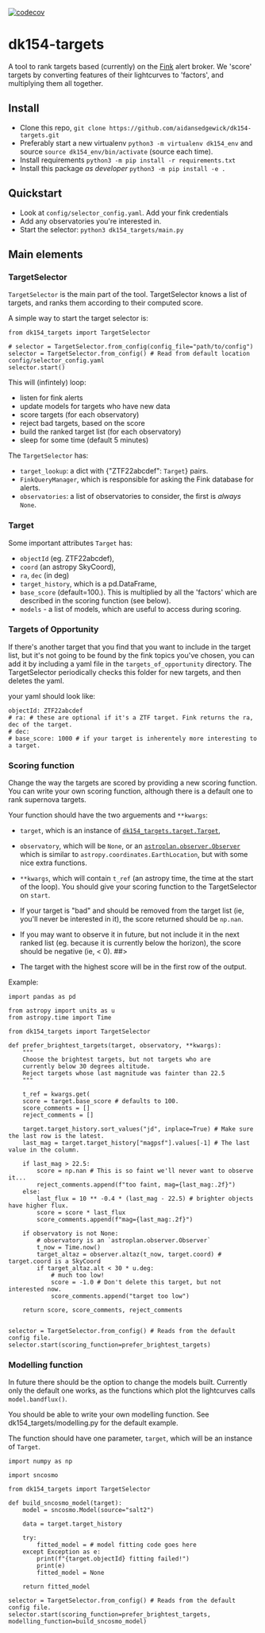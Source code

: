 [![codecov](https://codecov.io/gh/aidansedgewick/dk154-targets/branch/main/graph/badge.svg?token=RKGJ98TT9I)](https://codecov.io/gh/aidansedgewick/dk154-targets)

# dk154-targets

A tool to rank targets based (currently) on the [Fink](https://fink-broker.org) alert broker.
We 'score' targets by converting features of their lightcurves to 'factors', and multiplying them all together.


## Install

- Clone this repo, `git clone https://github.com/aidansedgewick/dk154-targets.git`
- Preferably start a new virtualenv `python3 -m virtualenv dk154_env` and source `source dk154_env/bin/activate`
    (source each time).
- Install requirements `python3 -m pip install -r requirements.txt`
- Install this package *as developer* `python3 -m pip install -e .`

## Quickstart

- Look at `config/selector_config.yaml`. Add your fink credentials
- Add any observatories you're interested in.
- Start the selector: `python3 dk154_targets/main.py`

## Main elements

### TargetSelector

`TargetSelector` is the main part of the tool. TargetSelector knows a list of targets, and ranks them
according to their computed score.

A simple way to start the target selector is:
```
from dk154_targets import TargetSelector

# selector = TargetSelector.from_config(config_file="path/to/config")
selector = TargetSelector.from_config() # Read from default location config/selector_config.yaml
selector.start()
```

This will (infintely) loop:
- listen for fink alerts 
- update models for targets who have new data
- score targets (for each observatory)
- reject bad targets, based on the score
- build the ranked target list (for each observatory)
- sleep for some time (default 5 minutes)


The `TargetSelector` has:
- `target_lookup`: a dict with {"ZTF22abcdef": `Target`} pairs.
- `FinkQueryManager`, which is responsible for asking the Fink database for alerts.
- `observatories`: a list of observatories to consider, the first is *always* `None`.

### Target

Some important attributes `Target` has:
- `objectId` (eg. ZTF22abcdef), 
- `coord` (an astropy SkyCoord), 
- `ra`, `dec` (in deg)
- `target_history`, which is a pd.DataFrame,
- `base_score` (default=100.). This is multiplied by all the 'factors' which are described in the scoring function (see below).
- `models` - a list of models, which are useful to access during scoring.

### Targets of Opportunity

If there's another target that you find that you want to include in the target list, but it's not going to be found
by the fink topics you've chosen, you can add it by including a yaml file in the `targets_of_opportunity` directory.
The TargetSelector periodically checks this folder for new targets, and then deletes the yaml.

your yaml should look like:
```
objectId: ZTF22abcdef
# ra: # these are optional if it's a ZTF target. Fink returns the ra, dec of the target.
# dec:
# base_score: 1000 # if your target is inherentely more interesting to a target.  
```

### Scoring function

Change the way the targets are scored by providing a new scoring function.
You can write your own scoring function, although there is a default one to rank supernova targets.

Your function should have the two arguements and `**kwargs`:
 - `target`, which is an instance of [`dk154_targets.target.Target`](https://github.com/aidansedgewick/dk154-targets/blob/main/dk154_targets/target.py#L30),
 - `observatory`, which will be `None`, or an [`astroplan.observer.Observer`](https://astroplan.readthedocs.io/en/latest/api/astroplan.Observer.html#astroplan.Observer)
 which is similar to `astropy.coordinates.EarthLocation`, but with some nice extra functions.
 - `**kwargs`, which will contain `t_ref` (an astropy time, the time at the start of the loop).
You should give your scoring function to the TargetSelector on `start`.

- If your target is "bad" and should be removed from the target list
(ie, you'll never be interested in it), the score returned should be `np.nan`.
- If you may want to observe it in future, but not include it in the next ranked list 
(eg. because it is currently below the horizon), the score should be negative (ie, < 0). ##>
- The target with the highest score will be in the first row of the output.

Example:

```
import pandas as pd

from astropy import units as u
from astropy.time import Time

from dk154_targets import TargetSelector

def prefer_brightest_targets(target, observatory, **kwargs):
    """
    Choose the brightest targets, but not targets who are 
    currently below 30 degrees altitude.
    Reject targets whose last magnitude was fainter than 22.5
    """

    t_ref = kwargs.get(
    score = target.base_score # defaults to 100.
    score_comments = []
    reject_comments = []

    target.target_history.sort_values("jd", inplace=True) # Make sure the last row is the latest.
    last_mag = target.target_history["magpsf"].values[-1] # The last value in the column.

    if last_mag > 22.5:
        score = np.nan # This is so faint we'll never want to observe it...
        reject_comments.append(f"too faint, mag={last_mag:.2f}")
    else:
        last_flux = 10 ** -0.4 * (last_mag - 22.5) # brighter objects have higher flux.
        score = score * last_flux
        score_comments.append(f"mag={last_mag:.2f}")

    if observatory is not None:
        # observatory is an `astroplan.observer.Observer`
        t_now = Time.now()
        target_altaz = observer.altaz(t_now, target.coord) # target.coord is a SkyCoord
        if target_altaz.alt < 30 * u.deg:
            # much too low!
            score = -1.0 # Don't delete this target, but not interested now.
            score_comments.append("target too low")

    return score, score_comments, reject_comments
        

selector = TargetSelector.from_config() # Reads from the default config file.
selector.start(scoring_function=prefer_brightest_targets)

```

### Modelling function

In future there should be the option to change the models built. Currently only the default one works,
as the functions which plot the lightcurves calls `model.bandflux()`.

You should be able to write your own modelling function. See dk154_targets/modelling.py for the default example.

The function should have one parameter, `target`, which will be an instance of `Target`.

```
import numpy as np

import sncosmo

from dk154_targets import TargetSelector

def build_sncosmo_model(target):
    model = sncosmo.Model(source="salt2")

    data = target.target_history

    try:
        fitted_model = # model fitting code goes here
    except Exception as e:
        print(f"{target.objectId} fitting failed!")
        print(e)
        fitted_model = None
    
    return fitted_model

selector = TargetSelector.from_config() # Reads from the default config file.
selector.start(scoring_function=prefer_brightest_targets, modelling_function=build_sncosmo_model)

```





